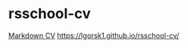 # rsschool-cv
[Markdown CV](https://Igorsk1.github.io/rsschool-cv/cv) 
https://Igorsk1.github.io/rsschool-cv/
